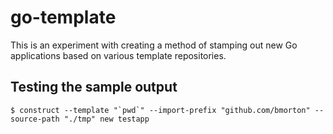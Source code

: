 # go-template

This is an experiment with creating a method of stamping out new Go applications based on various template repositories.


## Testing the sample output

```
$ construct --template "`pwd`" --import-prefix "github.com/bmorton" --source-path "./tmp" new testapp
```
